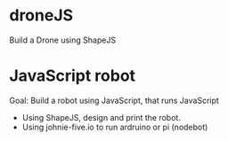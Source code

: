 # droneJS
Build a Drone using ShapeJS

# JavaScript robot

Goal: Build a robot using JavaScript, that runs JavaScript

* Using ShapeJS, design and print the robot.
* Using johnie-five.io to run ardruino or pi (nodebot)
